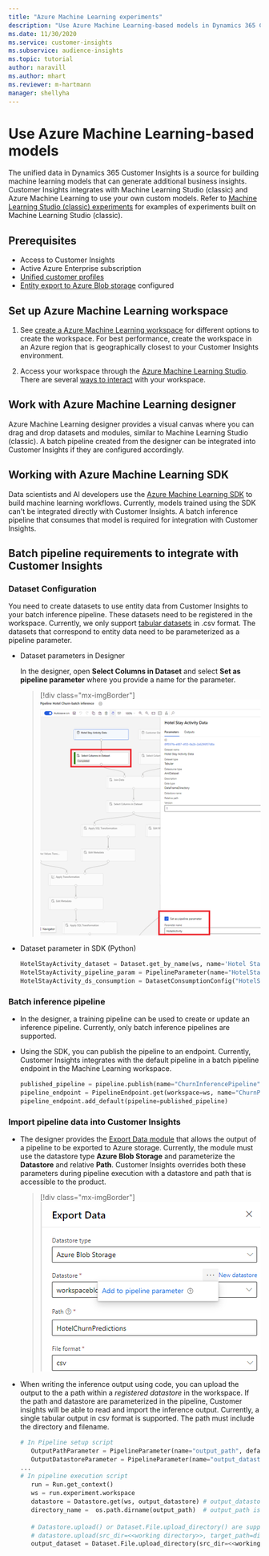 ```yaml
---
title: "Azure Machine Learning experiments"
description: "Use Azure Machine Learning-based models in Dynamics 365 Customer Insights."
ms.date: 11/30/2020
ms.service: customer-insights
ms.subservice: audience-insights
ms.topic: tutorial
author: naravill
ms.author: mhart
ms.reviewer: m-hartmann
manager: shellyha
---
```


# Use Azure Machine Learning-based models

The unified data in Dynamics 365 Customer Insights is a source for building machine learning models that can generate additional business insights. Customer Insights integrates with Machine Learning Studio (classic) and Azure Machine Learning to use your own custom models. Refer to [Machine Learning Studio (classic) experiments](machine-learning-studio-experiments.md) for examples of experiments built on Machine Learning Studio (classic). 

## Prerequisites

- Access to Customer Insights
- Active Azure Enterprise subscription
- [Unified customer profiles](data-unification.md)
- [Entity export to Azure Blob storage](export-azure-blob-storage.md) configured

## Set up Azure Machine Learning workspace

1. See [create a Azure Machine Learning workspace](https://docs.microsoft.com/azure/machine-learning/concept-workspace#-create-a-workspace) for different options to create the workspace. For best performance, create the workspace in an Azure region that is geographically closest to your Customer Insights environment.

1. Access your workspace through the [Azure Machine Learning Studio](https://ml.azure.com/). There are several [ways to interact](https://docs.microsoft.com/azure/machine-learning/concept-workspace#tools-for-workspace-interaction) with your workspace.

## Work with Azure Machine Learning designer

Azure Machine Learning designer provides a visual canvas where you can drag and drop datasets and modules, similar to Machine Learning Studio (classic). A batch pipeline created from the designer can be integrated into Customer Insights if they are configured accordingly. 
   
## Working with Azure Machine Learning SDK

Data scientists and AI developers use the [Azure Machine Learning SDK](https://docs.microsoft.com/python/api/overview/azure/ml/?view=azure-ml-py&preserve-view=true) to build machine learning workflows. Currently, models trained using the SDK can't be integrated directly with Customer Insights. A batch inference pipeline that consumes that model is required for integration with Customer Insights.

## Batch pipeline requirements to integrate with Customer Insights

### Dataset Configuration

You need to create datasets to use entity data from Customer Insights to your batch inference pipeline. These datasets need to be registered in the workspace. Currently, we only support [tabular datasets](https://docs.microsoft.com/azure/machine-learning/how-to-create-register-datasets#tabulardataset) in .csv format. The datasets that correspond to entity data need to be parameterized as a pipeline parameter.
   
* Dataset parameters in Designer
   
     In the designer, open **Select Columns in Dataset** and select **Set as pipeline parameter** where you provide a name for the parameter.

     > [!div class="mx-imgBorder"]
     > ![Dataset parameterization in designer](media/intelligence-designer-dataset-parameters.png "Dataset parameterization in designer")
   
* Dataset parameter in SDK (Python)
   
   ```python
   HotelStayActivity_dataset = Dataset.get_by_name(ws, name='Hotel Stay Activity Data')
   HotelStayActivity_pipeline_param = PipelineParameter(name="HotelStayActivity_pipeline_param", default_value=HotelStayActivity_dataset)
   HotelStayActivity_ds_consumption = DatasetConsumptionConfig("HotelStayActivity_dataset", HotelStayActivity_pipeline_param)
   ```

### Batch inference pipeline
  
* In the designer, a training pipeline can be used to create or update an inference pipeline. Currently, only batch inference pipelines are supported.

* Using the SDK, you can publish the pipeline to an endpoint. Currently, Customer Insights integrates with the default pipeline in a batch pipeline endpoint in the Machine Learning workspace.
   
   ```python
   published_pipeline = pipeline.publish(name="ChurnInferencePipeline", description="Published Churn Inference pipeline")
   pipeline_endpoint = PipelineEndpoint.get(workspace=ws, name="ChurnPipelineEndpoint") 
   pipeline_endpoint.add_default(pipeline=published_pipeline)
   ```

### Import pipeline data into Customer Insights

* The designer provides the [Export Data module](https://docs.microsoft.com/azure/machine-learning/algorithm-module-reference/export-data) that allows the output of a pipeline to be exported to Azure storage. Currently, the module must use the datastore type **Azure Blob Storage** and parameterize the **Datastore** and relative **Path**. Customer Insights overrides both these parameters during pipeline execution with a datastore and path that is accessible to the product.
   > [!div class="mx-imgBorder"]
   > ![Export Data Module Configuration](media/intelligence-designer-importdata.png "Export Data Module Configuration")
   
* When writing the inference output using code, you can upload the output to the a path within a *registered datastore* in the workspace. If the path and datastore are parameterized in the pipeline, Customer insights will be able to read and import the inference output. Currently, a single tabular output in csv format is supported. The path must include the directory and filename.

   ```python
   # In Pipeline setup script
      OutputPathParameter = PipelineParameter(name="output_path", default_value="HotelChurnOutput/HotelChurnOutput.csv")
      OutputDatastoreParameter = PipelineParameter(name="output_datastore", default_value="workspaceblobstore")
   ...
   # In pipeline execution script
      run = Run.get_context()
      ws = run.experiment.workspace
      datastore = Datastore.get(ws, output_datastore) # output_datastore is parameterized
      directory_name =  os.path.dirname(output_path)  # output_path is parameterized.
      
      # Datastore.upload() or Dataset.File.upload_directory() are supported methods to uplaod the data
      # datastore.upload(src_dir=<<working directory>>, target_path=directory_name, overwrite=False, show_progress=True)
      output_dataset = Dataset.File.upload_directory(src_dir=<<working directory>>, target = (datastore, directory_name)) # Remove trailing "/" from directory_name
   ```
